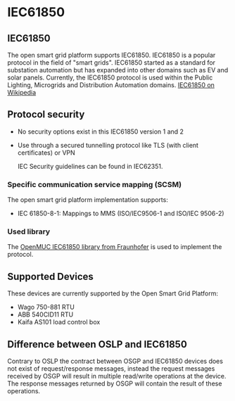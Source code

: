 # IEC61850

## IEC61850

The open smart grid platform supports IEC61850. IEC61850 is a popular protocol in the field of "smart grids". IEC61850 started as a standard for substation automation but has expanded into other domains such as EV and solar panels. Currently, the IEC61850 protocol is used within the Public Lighting, Microgrids and Distribution Automation domains. [IEC61850 on Wikipedia](https://en.wikipedia.org/wiki/IEC_61850)

## Protocol security

* No security options exist in this IEC61850 version 1 and 2
* Use through a secured tunnelling protocol like TLS \(with client certificates\) or VPN

  IEC Security guidelines can be found in IEC62351.

### Specific communication service mapping \(SCSM\)

The open smart grid platform implementation supports:

* IEC 61850-8-1: Mappings to MMS \(ISO/IEC9506-1 and ISO/IEC 9506-2\)

### Used library

The [OpenMUC IEC61850 library from Fraunhofer](https://www.openmuc.org/iec-61850/) is used to implement the protocol.

## Supported Devices

These devices are currently supported by the Open Smart Grid Platform:

* Wago 750-881 RTU
* ABB 540CID11 RTU
* Kaifa AS101 load control box

## Difference between OSLP and IEC61850

Contrary to OSLP the contract between OSGP and IEC61850 devices does not exist of request/response messages, instead the request messages received by OSGP will result in multiple read/write operations at the device. The response messages returned by OSGP will contain the result of these operations.

